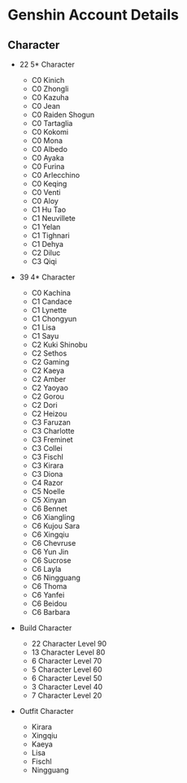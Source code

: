 # Genshin Account Details

## Character
- 22 5* Character
    - C0 Kinich
    - C0 Zhongli
    - C0 Kazuha
    - C0 Jean
    - C0 Raiden Shogun
    - C0 Tartaglia
    - C0 Kokomi
    - C0 Mona
    - C0 Albedo
    - C0 Ayaka
    - C0 Furina
    - C0 Arlecchino
    - C0 Keqing
    - C0 Venti
    - C0 Aloy
    - C1 Hu Tao
    - C1 Neuvillete
    - C1 Yelan
    - C1 Tighnari
    - C1 Dehya
    - C2 Diluc
    - C3 Qiqi
- 39 4* Character
    - C0 Kachina
    - C1 Candace
    - C1 Lynette
    - C1 Chongyun
    - C1 Lisa
    - C1 Sayu
    - C2 Kuki Shinobu
    - C2 Sethos
    - C2 Gaming
    - C2 Kaeya
    - C2 Amber
    - C2 Yaoyao
    - C2 Gorou
    - C2 Dori
    - C2 Heizou
    - C3 Faruzan
    - C3 Charlotte
    - C3 Freminet
    - C3 Collei
    - C3 Fischl
    - C3 Kirara
    - C3 Diona
    - C4 Razor
    - C5 Noelle
    - C5 Xinyan
    - C6 Bennet
    - C6 Xiangling
    - C6 Kujou Sara
    - C6 Xingqiu
    - C6 Chevruse
    - C6 Yun Jin
    - C6 Sucrose
    - C6 Layla
    - C6 Ningguang
    - C6 Thoma
    - C6 Yanfei
    - C6 Beidou
    - C6 Barbara

- Build Character 
    - 22 Character Level 90
    - 13 Character Level 80
    - 6 Character Level 70
    - 5 Character Level 60
    - 6 Character Level 50
    - 3 Character Level 40
    - 7 Character Level 20
- Outfit Character 
    - Kirara
    - Xingqiu
    - Kaeya
    - Lisa
    - Fischl
    - Ningguang
